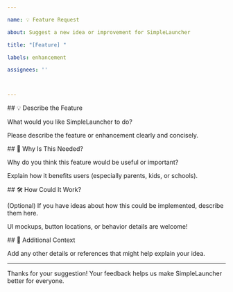 ```yaml
---

name: 💡 Feature Request

about: Suggest a new idea or improvement for SimpleLauncher

title: "[Feature] "

labels: enhancement

assignees: ''



---
```




\## 💡 Describe the Feature



What would you like SimpleLauncher to do?  

Please describe the feature or enhancement clearly and concisely.



\## 🤔 Why Is This Needed?



Why do you think this feature would be useful or important?  

Explain how it benefits users (especially parents, kids, or schools).



\## 🛠️ How Could It Work?



(Optional) If you have ideas about how this could be implemented, describe them here.  

UI mockups, button locations, or behavior details are welcome!



\## 📎 Additional Context



Add any other details or references that might help explain your idea.



---



Thanks for your suggestion! Your feedback helps us make SimpleLauncher better for everyone.



